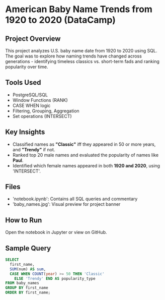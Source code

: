 # American Baby Name Trends from 1920 to 2020 (DataCamp)

## Project Overview
This project analyzes U.S. baby name date from 1920 to 2020 using SQL. The goal was to explore how naming trends have changed across generations - identifying timeless classics vs. short-term fads and ranking popularity over time.

## Tools Used
- PostgreSQL/SQL
- Window Functions (RANK)
- CASE WHEN logic
- Filtering, Grouping, Aggregation
- Set operations (INTERSECT)

## Key Insights
- Classified names as **"Classic"** iff they appeared in 50 or more years, and **"Trendy"** if not.
- Ranked top 20 male names and evaluated the popularity of names like **Paul**.
- Identified which female names appeared in both **1920 and 2020**, using 'INTERSECT'.

## Files
- 'notebook.ipynb': Contains all SQL queries and commentary
- 'baby_names.jpg': Visual preview for project banner

## How to Run
Open the notebook in Jupyter or view on GitHub.

## Sample Query
```sql
SELECT
  first_name,
  SUM(num) AS sum,
  CASE WHEN COUNT(year) >= 50 THEN 'Classic'
    ELSE 'Trendy' END AS popularity_type
FROM baby_names
GROUP BY first_name
ORDER BY first_name;
